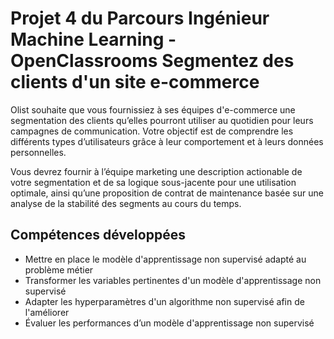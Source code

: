 # Projet 4 du Parcours Ingénieur Machine Learning - OpenClassrooms Segmentez des clients d'un site e-commerce

Olist souhaite que vous fournissiez à ses équipes d'e-commerce une segmentation des clients qu’elles pourront utiliser au quotidien pour leurs campagnes de communication.
Votre objectif est de comprendre les différents types d’utilisateurs grâce à leur comportement et à leurs données personnelles.

Vous devrez fournir à l’équipe marketing une description actionable de votre segmentation et de sa logique sous-jacente pour une utilisation optimale, ainsi qu’une proposition de contrat de maintenance basée sur une analyse de la stabilité des segments au cours du temps.

## Compétences développées

* Mettre en place le modèle d'apprentissage non supervisé adapté au problème métier
* Transformer les variables pertinentes d'un modèle d'apprentissage non supervisé
* Adapter les hyperparamètres d'un algorithme non supervisé afin de l'améliorer
* Évaluer les performances d’un modèle d'apprentissage non supervisé
